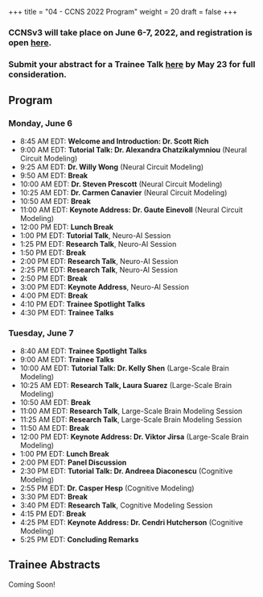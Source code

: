+++
title = "04 - CCNS 2022 Program"
weight = 20
draft = false
+++

### CCNSv3 will take place on June 6-7, 2022, and registration is open [here](https://www.crowdcast.io/e/ccnsv3/register).

### Submit your abstract for a Trainee Talk [here](https://forms.gle/thSZWMyr4uxHQLJi9) by May 23 for full consideration.

## Program
### Monday, June 6
* 8:45 AM EDT: **Welcome and Introduction: Dr. Scott Rich**
* 9:00 AM EDT: **Tutorial Talk: Dr. Alexandra Chatzikalymniou** (Neural Circuit Modeling)
* 9:25 AM EDT: **Dr. Willy Wong** (Neural Circuit Modeling) 
* 9:50 AM EDT: **Break**
* 10:00 AM EDT: **Dr. Steven Prescott** (Neural Circuit Modeling) 
* 10:25 AM EDT: **Dr. Carmen Canavier** (Neural Circuit Modeling)
* 10:50 AM EDT: **Break**
* 11:00 AM EDT: **Keynote Address: Dr. Gaute Einevoll** (Neural Circuit Modeling)
* 12:00 PM EDT: **Lunch Break**
* 1:00 PM EDT: **Tutorial Talk**, Neuro-AI Session
* 1:25 PM EDT: **Research Talk**, Neuro-AI Session
* 1:50 PM EDT: **Break**
* 2:00 PM EDT: **Research Talk**, Neuro-AI Session
* 2:25 PM EDT: **Research Talk**, Neuro-AI Session
* 2:50 PM EDT: **Break**
* 3:00 PM EDT: **Keynote Address**, Neuro-AI Session
* 4:00 PM EDT: **Break**
* 4:10 PM EDT: **Trainee Spotlight Talks**
* 4:30 PM EDT: **Trainee Talks**


### Tuesday, June 7
* 8:40 AM EDT: **Trainee Spotlight Talks**
* 9:00 AM EDT: **Trainee Talks**
* 10:00 AM EDT: **Tutorial Talk: Dr. Kelly Shen** (Large-Scale Brain Modeling)
* 10:25 AM EDT: **Research Talk, Laura Suarez** (Large-Scale Brain Modeling)
* 10:50 AM EDT: **Break**
* 11:00 AM EDT: **Research Talk**, Large-Scale Brain Modeling Session
* 11:25 AM EDT: **Research Talk**, Large-Scale Brain Modeling Session
* 11:50 AM EDT: **Break**
* 12:00 PM EDT: **Keynote Address: Dr. Viktor Jirsa** (Large-Scale Brain Modeling)
* 1:00 PM EDT: **Lunch Break**
* 2:00 PM EDT: **Panel Discussion**
* 2:30 PM EDT: **Tutorial Talk: Dr. Andreea Diaconescu** (Cognitive Modeling)
* 2:55 PM EDT: **Dr. Casper Hesp** (Cognitive Modeling)
* 3:30 PM EDT: **Break**
* 3:40 PM EDT: **Research Talk**, Cognitive Modeling Session
* 4:15 PM EDT: **Break**
* 4:25 PM EDT: **Keynote Address: Dr. Cendri Hutcherson** (Cognitive Modeling)
* 5:25 PM EDT: **Concluding Remarks**

## Trainee Abstracts
Coming Soon!
